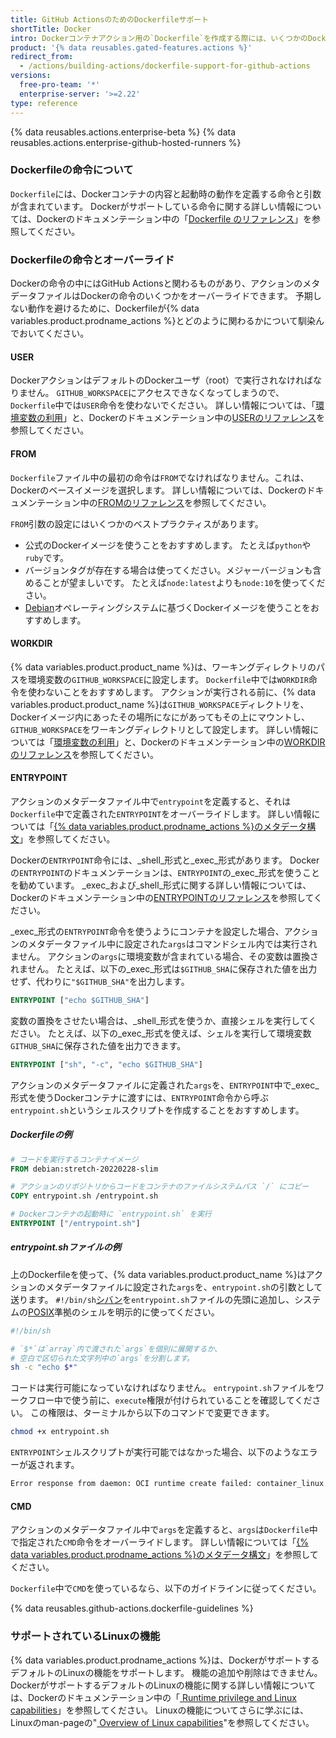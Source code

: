 ```yaml
---
title: GitHub ActionsのためのDockerfileサポート
shortTitle: Docker
intro: Dockerコンテナアクション用の`Dockerfile`を作成する際には、いくつかのDockerの命令がGitHub Actionsやアクションのメタデータファイルとどのように関わるのかを知っておく必要があります。
product: '{% data reusables.gated-features.actions %}'
redirect_from:
  - /actions/building-actions/dockerfile-support-for-github-actions
versions:
  free-pro-team: '*'
  enterprise-server: '>=2.22'
type: reference
---
```


{% data reusables.actions.enterprise-beta %}
{% data reusables.actions.enterprise-github-hosted-runners %}

### Dockerfileの命令について

`Dockerfile`には、Dockerコンテナの内容と起動時の動作を定義する命令と引数が含まれています。 Dockerがサポートしている命令に関する詳しい情報については、Dockerのドキュメンテーション中の「[Dockerfile のリファレンス](https://docs.docker.com/engine/reference/builder/)」を参照してください。

### Dockerfileの命令とオーバーライド

Dockerの命令の中にはGitHub Actionsと関わるものがあり、アクションのメタデータファイルはDockerの命令のいくつかをオーバーライドできます。 予期しない動作を避けるために、Dockerfileが{% data variables.product.prodname_actions %}とどのように関わるかについて馴染んでおいてください。

#### USER

DockerアクションはデフォルトのDockerユーザ（root）で実行されなければなりません。 `GITHUB_WORKSPACE`にアクセスできなくなってしまうので、`Dockerfile`中では`USER`命令を使わないでください。 詳しい情報については、「[環境変数の利用](/actions/configuring-and-managing-workflows/using-environment-variables)」と、Dockerのドキュメンテーション中の[USERのリファレンス](https://docs.docker.com/engine/reference/builder/#user)を参照してください。

#### FROM

`Dockerfile`ファイル中の最初の命令は`FROM`でなければなりません。これは、Dockerのベースイメージを選択します。 詳しい情報については、Dockerのドキュメンテーション中の[FROMのリファレンス](https://docs.docker.com/engine/reference/builder/#from)を参照してください。

`FROM`引数の設定にはいくつかのベストプラクティスがあります。

- 公式のDockerイメージを使うことをおすすめします。 たとえば`python`や`ruby`です。
- バージョンタグが存在する場合は使ってください。メジャーバージョンも含めることが望ましいです。 たとえば`node:latest`よりも`node:10`を使ってください。
- [Debian](https://www.debian.org/)オペレーティングシステムに基づくDockerイメージを使うことをおすすめします。

#### WORKDIR

{% data variables.product.product_name %}は、ワーキングディレクトリのパスを環境変数の`GITHUB_WORKSPACE`に設定します。 `Dockerfile`中では`WORKDIR`命令を使わないことをおすすめします。 アクションが実行される前に、{% data variables.product.product_name %}は`GITHUB_WORKSPACE`ディレクトリを、Dockerイメージ内にあったその場所になにがあってもその上にマウントし、`GITHUB_WORKSPACE`をワーキングディレクトリとして設定します。 詳しい情報については「[環境変数の利用](/actions/configuring-and-managing-workflows/using-environment-variables)」と、Dockerのドキュメンテーション中の[WORKDIRのリファレンス](https://docs.docker.com/engine/reference/builder/#workdir)を参照してください。

#### ENTRYPOINT

アクションのメタデータファイル中で`entrypoint`を定義すると、それは`Dockerfile`中で定義された`ENTRYPOINT`をオーバーライドします。 詳しい情報については「[{% data variables.product.prodname_actions %}のメタデータ構文](/actions/creating-actions/metadata-syntax-for-github-actions/#runsentrypoint)」を参照してください。

Dockerの`ENTRYPOINT`命令には、_shell_形式と_exec_形式があります。 Dockerの`ENTRYPOINT`のドキュメンテーションは、`ENTRYPOINT`の_exec_形式を使うことを勧めています。 _exec_および_shell_形式に関する詳しい情報については、Dockerのドキュメンテーション中の[ENTRYPOINTのリファレンス](https://docs.docker.com/engine/reference/builder/#entrypoint)を参照してください。

_exec_形式の`ENTRYPOINT`命令を使うようにコンテナを設定した場合、アクションのメタデータファイル中に設定された`args`はコマンドシェル内では実行されません。 アクションの`args`に環境変数が含まれている場合、その変数は置換されません。 たとえば、以下の_exec_形式は`$GITHUB_SHA`に保存された値を出力せず、代わりに`"$GITHUB_SHA"`を出力します。

```dockerfile
ENTRYPOINT ["echo $GITHUB_SHA"]
```

 変数の置換をさせたい場合は、_shell_形式を使うか、直接シェルを実行してください。 たとえば、以下の_exec_形式を使えば、シェルを実行して環境変数`GITHUB_SHA`に保存された値を出力できます。

```dockerfile
ENTRYPOINT ["sh", "-c", "echo $GITHUB_SHA"]
```

 アクションのメタデータファイルに定義された`args`を、`ENTRYPOINT`中で_exec_形式を使うDockerコンテナに渡すには、`ENTRYPOINT`命令から呼ぶ`entrypoint.sh`というシェルスクリプトを作成することをおすすめします。

##### *Dockerfile*の例

```dockerfile
# コードを実行するコンテナイメージ
FROM debian:stretch-20220228-slim

# アクションのリポジトリからコードをコンテナのファイルシステムパス `/` にコピー
COPY entrypoint.sh /entrypoint.sh

# Dockerコンテナの起動時に `entrypoint.sh` を実行
ENTRYPOINT ["/entrypoint.sh"]
```

##### *entrypoint.sh*ファイルの例

上のDockerfileを使って、{% data variables.product.product_name %}はアクションのメタデータファイルに設定された`args`を、`entrypoint.sh`の引数として送ります。 `#!/bin/sh`[シバン](https://ja.wikipedia.org/wiki/シバン_(Unix))を`entrypoint.sh`ファイルの先頭に追加し、システムの[POSIX](https://ja.wikipedia.org/wiki/POSIX)準拠のシェルを明示的に使ってください。

``` sh
#!/bin/sh

# `$*`は`array`内で渡された`args`を個別に展開するか、
# 空白で区切られた文字列中の`args`を分割します。
sh -c "echo $*"
```

コードは実行可能になっていなければなりません。 `entrypoint.sh`ファイルをワークフロー中で使う前に、`execute`権限が付けられていることを確認してください。 この権限は、ターミナルから以下のコマンドで変更できます。
  ``` sh
  chmod +x entrypoint.sh
  ```

`ENTRYPOINT`シェルスクリプトが実行可能ではなかった場合、以下のようなエラーが返されます。

``` sh
Error response from daemon: OCI runtime create failed: container_linux.go:348: starting container process caused "exec: \"/entrypoint.sh\": permission denied": unknown
```

#### CMD

アクションのメタデータファイル中で`args`を定義すると、`args`は`Dockerfile`中で指定された`CMD`命令をオーバーライドします。 詳しい情報については「[{% data variables.product.prodname_actions %}のメタデータ構文](/actions/creating-actions/metadata-syntax-for-github-actions#runsargs)」を参照してください。

`Dockerfile`中で`CMD`を使っているなら、以下のガイドラインに従ってください。

{% data reusables.github-actions.dockerfile-guidelines %}

### サポートされているLinuxの機能

{% data variables.product.prodname_actions %}は、DockerがサポートするデフォルトのLinuxの機能をサポートします。 機能の追加や削除はできません。 DockerがサポートするデフォルトのLinuxの機能に関する詳しい情報については、Dockerのドキュメンテーション中の「[ Runtime privilege and Linux capabilities](https://docs.docker.com/engine/reference/run/#runtime-privilege-and-linux-capabilities)」を参照してください。 Linuxの機能についてさらに学ぶには、Linuxのman-pageの"[ Overview of Linux capabilities](http://man7.org/linux/man-pages/man7/capabilities.7.html)"を参照してください。

